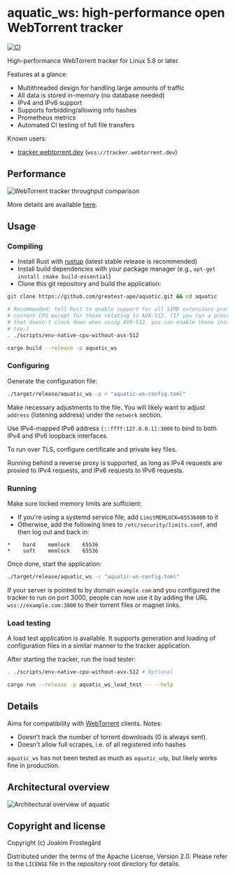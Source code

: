 # aquatic_ws: high-performance open WebTorrent tracker

[![CI](https://github.com/greatest-ape/aquatic/actions/workflows/ci.yml/badge.svg)](https://github.com/greatest-ape/aquatic/actions/workflows/ci.yml)

High-performance WebTorrent tracker for Linux 5.8 or later.

Features at a glance:

- Multithreaded design for handling large amounts of traffic
- All data is stored in-memory (no database needed)
- IPv4 and IPv6 support
- Supports forbidding/allowing info hashes
- Prometheus metrics
- Automated CI testing of full file transfers

Known users:

- [tracker.webtorrent.dev](https://tracker.webtorrent.dev) (`wss://tracker.webtorrent.dev`)

## Performance

![WebTorrent tracker throughput comparison](../../documents/aquatic-ws-load-test-illustration-2023-01-25.png)

More details are available [here](../../documents/aquatic-ws-load-test-2023-01-25.pdf).

## Usage

### Compiling

- Install Rust with [rustup](https://rustup.rs/) (latest stable release is recommended)
- Install build dependencies with your package manager (e.g., `apt-get install cmake build-essential`)
- Clone this git repository and build the application:

```sh
git clone https://github.com/greatest-ape/aquatic.git && cd aquatic

# Recommended: tell Rust to enable support for all SIMD extensions present on
# current CPU except for those relating to AVX-512. (If you run a processor
# that doesn't clock down when using AVX-512, you can enable those instructions
# too.)
. ./scripts/env-native-cpu-without-avx-512

cargo build --release -p aquatic_ws
```

### Configuring

Generate the configuration file:

```sh
./target/release/aquatic_ws -p > "aquatic-ws-config.toml"
```

Make necessary adjustments to the file. You will likely want to adjust `address`
(listening address) under the `network` section.

Use IPv4-mapped IPv6 address `[::ffff:127.0.0.1]:3000` to bind to both IPv4 and IPv6 loopback interfaces.

To run over TLS, configure certificate and private key files.

Running behind a reverse proxy is supported, as long as IPv4 requests are
proxied to IPv4 requests, and IPv6 requests to IPv6 requests.

### Running

Make sure locked memory limits are sufficient:
- If you're using a systemd service file, add `LimitMEMLOCK=65536000` to it
- Otherwise, add the following lines to
`/etc/security/limits.conf`, and then log out and back in:

```
*    hard    memlock    65536
*    soft    memlock    65536
```

Once done, start the application:

```sh
./target/release/aquatic_ws -c "aquatic-ws-config.toml"
```

If your server is pointed to by domain `example.com` and you configured the
tracker to run on port 3000, people can now use it by adding the URL
`wss://example.com:3000` to their torrent files or magnet links.

### Load testing

A load test application is available. It supports generation and loading of
configuration files in a similar manner to the tracker application.

After starting the tracker, run the load tester:

```sh
. ./scripts/env-native-cpu-without-avx-512 # Optional

cargo run --release -p aquatic_ws_load_test -- --help
```

## Details

Aims for compatibility with [WebTorrent](https://github.com/webtorrent)
clients. Notes:

  * Doesn't track the number of torrent downloads (0 is always sent). 
  * Doesn't allow full scrapes, i.e. of all registered info hashes

`aquatic_ws` has not been tested as much as `aquatic_udp`, but likely works
fine in production.

## Architectural overview

![Architectural overview of aquatic](../../documents/aquatic-architecture-2024.svg)

## Copyright and license

Copyright (c) Joakim Frostegård

Distributed under the terms of the Apache License, Version 2.0. Please refer to
the `LICENSE` file in the repository root directory for details.

